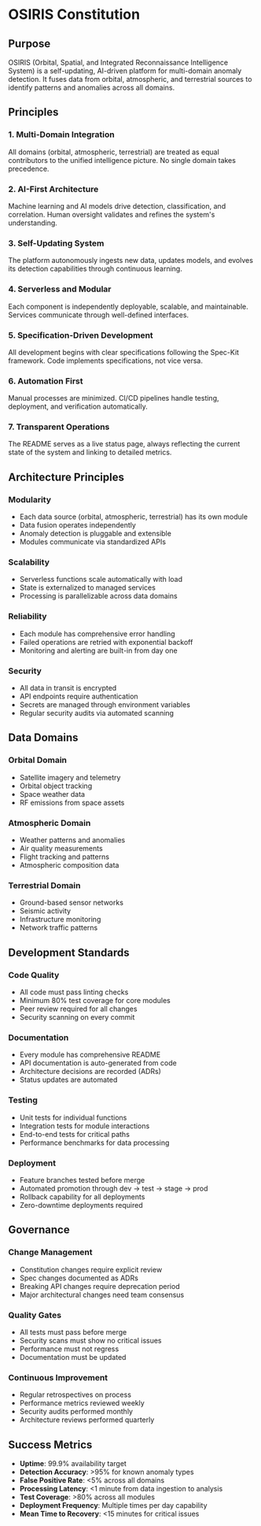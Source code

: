 # OSIRIS Constitution

## Purpose
OSIRIS (Orbital, Spatial, and Integrated Reconnaissance Intelligence System) is a self-updating, AI-driven platform for multi-domain anomaly detection. It fuses data from orbital, atmospheric, and terrestrial sources to identify patterns and anomalies across all domains.

## Principles

### 1. Multi-Domain Integration
All domains (orbital, atmospheric, terrestrial) are treated as equal contributors to the unified intelligence picture. No single domain takes precedence.

### 2. AI-First Architecture
Machine learning and AI models drive detection, classification, and correlation. Human oversight validates and refines the system's understanding.

### 3. Self-Updating System
The platform autonomously ingests new data, updates models, and evolves its detection capabilities through continuous learning.

### 4. Serverless and Modular
Each component is independently deployable, scalable, and maintainable. Services communicate through well-defined interfaces.

### 5. Specification-Driven Development
All development begins with clear specifications following the Spec-Kit framework. Code implements specifications, not vice versa.

### 6. Automation First
Manual processes are minimized. CI/CD pipelines handle testing, deployment, and verification automatically.

### 7. Transparent Operations
The README serves as a live status page, always reflecting the current state of the system and linking to detailed metrics.

## Architecture Principles

### Modularity
- Each data source (orbital, atmospheric, terrestrial) has its own module
- Data fusion operates independently
- Anomaly detection is pluggable and extensible
- Modules communicate via standardized APIs

### Scalability
- Serverless functions scale automatically with load
- State is externalized to managed services
- Processing is parallelizable across data domains

### Reliability
- Each module has comprehensive error handling
- Failed operations are retried with exponential backoff
- Monitoring and alerting are built-in from day one

### Security
- All data in transit is encrypted
- API endpoints require authentication
- Secrets are managed through environment variables
- Regular security audits via automated scanning

## Data Domains

### Orbital Domain
- Satellite imagery and telemetry
- Orbital object tracking
- Space weather data
- RF emissions from space assets

### Atmospheric Domain
- Weather patterns and anomalies
- Air quality measurements
- Flight tracking and patterns
- Atmospheric composition data

### Terrestrial Domain
- Ground-based sensor networks
- Seismic activity
- Infrastructure monitoring
- Network traffic patterns

## Development Standards

### Code Quality
- All code must pass linting checks
- Minimum 80% test coverage for core modules
- Peer review required for all changes
- Security scanning on every commit

### Documentation
- Every module has comprehensive README
- API documentation is auto-generated from code
- Architecture decisions are recorded (ADRs)
- Status updates are automated

### Testing
- Unit tests for individual functions
- Integration tests for module interactions
- End-to-end tests for critical paths
- Performance benchmarks for data processing

### Deployment
- Feature branches tested before merge
- Automated promotion through dev → test → stage → prod
- Rollback capability for all deployments
- Zero-downtime deployments required

## Governance

### Change Management
- Constitution changes require explicit review
- Spec changes documented as ADRs
- Breaking API changes require deprecation period
- Major architectural changes need team consensus

### Quality Gates
- All tests must pass before merge
- Security scans must show no critical issues
- Performance must not regress
- Documentation must be updated

### Continuous Improvement
- Regular retrospectives on process
- Performance metrics reviewed weekly
- Security audits performed monthly
- Architecture reviews performed quarterly

## Success Metrics

- **Uptime**: 99.9% availability target
- **Detection Accuracy**: >95% for known anomaly types
- **False Positive Rate**: <5% across all domains
- **Processing Latency**: <1 minute from data ingestion to analysis
- **Test Coverage**: >80% across all modules
- **Deployment Frequency**: Multiple times per day capability
- **Mean Time to Recovery**: <15 minutes for critical issues
